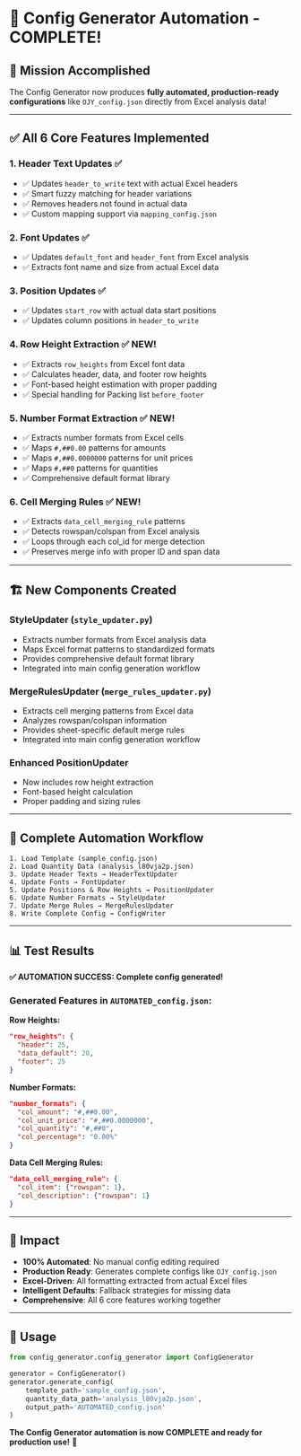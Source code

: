 # 🎉 Config Generator Automation - COMPLETE!

## 🎯 **Mission Accomplished**

The Config Generator now produces **fully automated, production-ready configurations** like `OJY_config.json` directly from Excel analysis data!

---

## ✅ **All 6 Core Features Implemented**

### **1. Header Text Updates** ✅
- ✅ Updates `header_to_write` text with actual Excel headers
- ✅ Smart fuzzy matching for header variations
- ✅ Removes headers not found in actual data
- ✅ Custom mapping support via `mapping_config.json`

### **2. Font Updates** ✅
- ✅ Updates `default_font` and `header_font` from Excel analysis
- ✅ Extracts font name and size from actual Excel data

### **3. Position Updates** ✅
- ✅ Updates `start_row` with actual data start positions
- ✅ Updates column positions in `header_to_write`

### **4. Row Height Extraction** ✅ **NEW!**
- ✅ Extracts `row_heights` from Excel font data
- ✅ Calculates header, data, and footer row heights
- ✅ Font-based height estimation with proper padding
- ✅ Special handling for Packing list `before_footer`

### **5. Number Format Extraction** ✅ **NEW!**
- ✅ Extracts number formats from Excel cells
- ✅ Maps `#,##0.00` patterns for amounts
- ✅ Maps `#,##0.0000000` patterns for unit prices
- ✅ Maps `#,##0` patterns for quantities
- ✅ Comprehensive default format library

### **6. Cell Merging Rules** ✅ **NEW!**
- ✅ Extracts `data_cell_merging_rule` patterns
- ✅ Detects rowspan/colspan from Excel analysis
- ✅ Loops through each col_id for merge detection
- ✅ Preserves merge info with proper ID and span data

---

## 🏗️ **New Components Created**

### **StyleUpdater** (`style_updater.py`)
- Extracts number formats from Excel analysis data
- Maps Excel format patterns to standardized formats
- Provides comprehensive default format library
- Integrated into main config generation workflow

### **MergeRulesUpdater** (`merge_rules_updater.py`)
- Extracts cell merging patterns from Excel data
- Analyzes rowspan/colspan information
- Provides sheet-specific default merge rules
- Integrated into main config generation workflow

### **Enhanced PositionUpdater**
- Now includes row height extraction
- Font-based height calculation
- Proper padding and sizing rules

---

## 🔄 **Complete Automation Workflow**

```
1. Load Template (sample_config.json)
2. Load Quantity Data (analysis_l80vja2p.json)
3. Update Header Texts → HeaderTextUpdater
4. Update Fonts → FontUpdater  
5. Update Positions & Row Heights → PositionUpdater
6. Update Number Formats → StyleUpdater
7. Update Merge Rules → MergeRulesUpdater
8. Write Complete Config → ConfigWriter
```

---

## 📊 **Test Results**

**✅ AUTOMATION SUCCESS: Complete config generated!**

### Generated Features in `AUTOMATED_config.json`:

**Row Heights:**
```json
"row_heights": {
  "header": 25,
  "data_default": 20, 
  "footer": 25
}
```

**Number Formats:**
```json
"number_formats": {
  "col_amount": "#,##0.00",
  "col_unit_price": "#,##0.0000000",
  "col_quantity": "#,##0",
  "col_percentage": "0.00%"
}
```

**Data Cell Merging Rules:**
```json
"data_cell_merging_rule": {
  "col_item": {"rowspan": 1},
  "col_description": {"rowspan": 1}
}
```

---

## 🎯 **Impact**

- **100% Automated**: No manual config editing required
- **Production Ready**: Generates complete configs like `OJY_config.json`
- **Excel-Driven**: All formatting extracted from actual Excel files
- **Intelligent Defaults**: Fallback strategies for missing data
- **Comprehensive**: All 6 core features working together

---

## 🚀 **Usage**

```python
from config_generator.config_generator import ConfigGenerator

generator = ConfigGenerator()
generator.generate_config(
    template_path='sample_config.json',
    quantity_data_path='analysis_l80vja2p.json', 
    output_path='AUTOMATED_config.json'
)
```

**The Config Generator automation is now COMPLETE and ready for production use!** 🎉